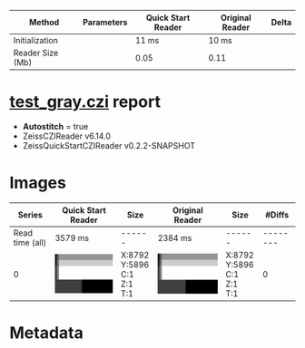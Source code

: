 |  Method            | Parameters       | Quick Start Reader | Original Reader | Delta  |
| -------------------|------------------|--------------------|-----------------|------- |
| Initialization     |                  |11 ms|10 ms|        |
| Reader Size (Mb)     |                  |0.05|0.11|        |
# [test_gray.czi](https://zenodo.org/record/8263451/files/test_gray.czi) report
 - **Autostitch** = true
 - ZeissCZIReader v6.14.0
 - ZeissQuickStartCZIReader v0.2.2-SNAPSHOT

# Images 

| Series            | Quick Start Reader | Size | Original Reader | Size | #Diffs |
|-------------------|--------------------|------|-----------------|------|--------|
| Read time (all)   |3579 ms|------|2384 ms|------|--------|
|0|![test_gray.quick_true.flat_true.stitch_true.series_0.jpg](test_gray/test_gray.quick_true.flat_true.stitch_true.series_0.jpg)|X:8792<br>Y:5896<br>C:1<br>Z:1<br>T:1|![test_gray.quick_false.flat_true.stitch_true.series_0.jpg](test_gray/test_gray.quick_false.flat_true.stitch_true.series_0.jpg)|X:8792<br>Y:5896<br>C:1<br>Z:1<br>T:1|0|

# Metadata

